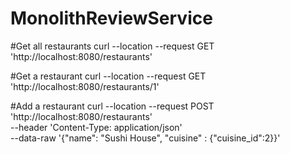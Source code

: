 # MonolithReviewService

#Get all restaurants 
curl --location --request GET 'http://localhost:8080/restaurants' 

#Get a restaurant
curl --location --request GET 'http://localhost:8080/restaurants/1'

#Add a restaurant
curl --location --request POST 'http://localhost:8080/restaurants' \
--header 'Content-Type: application/json' \
--data-raw '{"name": "Sushi House", "cuisine" : {"cuisine_id":2}}'

